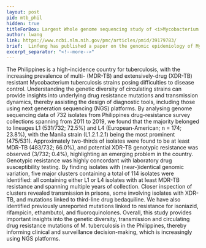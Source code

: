 ```yaml
---
layout: post
pid: mtb_phil
hidden: true
titleForBox: Largest Whole genome sequencing study of <i>Mycobacterium tuberculosis</i> in the Philippines reveals circulating strain types and drug-resistance mutations
author: lwang
link: https://www.ncbi.nlm.nih.gov/pmc/articles/pmid/39179783/
brief:  Linfeng has published a paper on the genomic epidemiology of Mycobacterium tuberculosis in the Philippines, which revealed mutations linked to extensive drug resistance and transmission networks country-wide.
excerpt_separator: "<!--more-->"
---
```


The Philippines is a high-incidence country for tuberculosis, with the increasing prevalence of multi- (MDR-TB) and extensively-drug (XDR-TB) resistant Mycobacterium tuberculosis strains posing difficulties to disease control. Understanding the genetic diversity of circulating strains can provide insights into underlying drug resistance mutations and transmission dynamics, thereby assisting the design of diagnostic tools, including those using next generation sequencing (NGS) platforms. By analysing genome sequencing data of 732 isolates from Philippines drug-resistance survey collections spanning from 2011 to 2019, we found that the majority belonged to lineages L1 (531/732; 72.5%) and L4 (European-American; n = 174; 23.8%), with the Manila strain (L1.2.1.2.1) being the most prominent (475/531). Approximately two-thirds of isolates were found to be at least MDR-TB (483/732; 66.0%), and potential XDR-TB genotypic resistance was observed (3/732; 0.4%), highlighting an emerging problem in the country. Genotypic resistance was highly concordant with laboratory drug susceptibility testing. By finding isolates with (near-)identical genomic variation, five major clusters containing a total of 114 isolates were identified: all containing either L1 or L4 isolates with at least MDR-TB resistance and spanning multiple years of collection. Closer inspection of clusters revealed transmission in prisons, some involving isolates with XDR-TB, and mutations linked to third-line drug bedaquiline. We have also identified previously unreported mutations linked to resistance for isoniazid, rifampicin, ethambutol, and fluoroquinolones. Overall, this study provides important insights into the genetic diversity, transmission and circulating drug resistance mutations of M. tuberculosis in the Philippines, thereby informing clinical and surveillance decision-making, which is increasingly using NGS platforms. 
